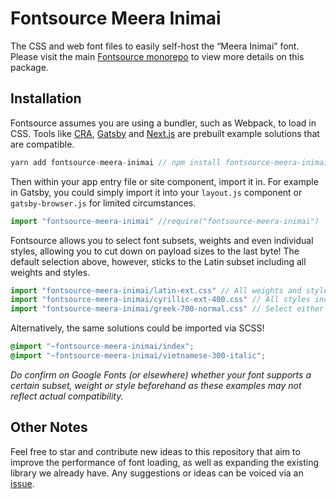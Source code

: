 # Fontsource Meera Inimai

The CSS and web font files to easily self-host the “Meera Inimai” font. Please visit the main [Fontsource monorepo](https://github.com/DecliningLotus/fontsource) to view more details on this package.

## Installation

Fontsource assumes you are using a bundler, such as Webpack, to load in CSS. Tools like [CRA](https://create-react-app.dev/), [Gatsby](https://www.gatsbyjs.org/) and [Next.js](https://nextjs.org/) are prebuilt example solutions that are compatible.

```javascript
yarn add fontsource-meera-inimai // npm install fontsource-meera-inimai
```

Then within your app entry file or site component, import it in. For example in Gatsby, you could simply import it into your `layout.js` component or `gatsby-browser.js` for limited circumstances.

```javascript
import "fontsource-meera-inimai" //require("fontsource-meera-inimai")
```

Fontsource allows you to select font subsets, weights and even individual styles, allowing you to cut down on payload sizes to the last byte! The default selection above, however, sticks to the Latin subset including all weights and styles.

```javascript
import "fontsource-meera-inimai/latin-ext.css" // All weights and styles included.
import "fontsource-meera-inimai/cyrillic-ext-400.css" // All styles included.
import "fontsource-meera-inimai/greek-700-normal.css" // Select either normal or italic.
```

Alternatively, the same solutions could be imported via SCSS!

```scss
@import "~fontsource-meera-inimai/index";
@import "~fontsource-meera-inimai/vietnamese-300-italic";
```

_Do confirm on Google Fonts (or elsewhere) whether your font supports a certain subset, weight or style beforehand as these examples may not reflect actual compatibility._

## Other Notes

Feel free to star and contribute new ideas to this repository that aim to improve the performance of font loading, as well as expanding the existing library we already have. Any suggestions or ideas can be voiced via an [issue](https://github.com/DecliningLotus/fontsource/issues).
